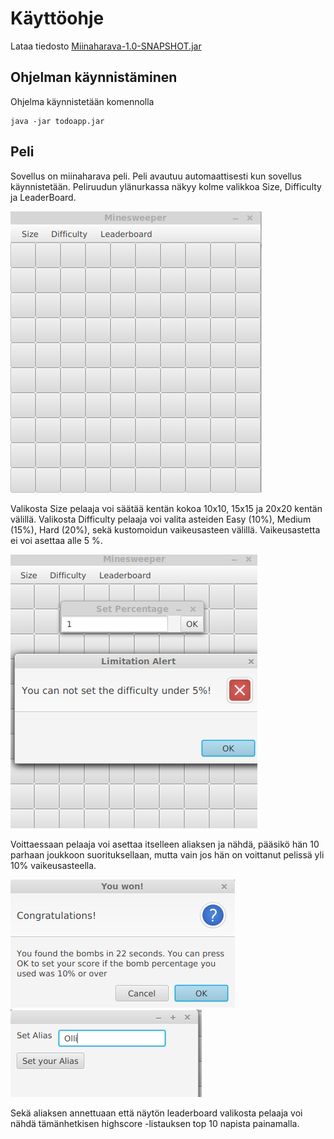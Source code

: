 # Käyttöohje

Lataa tiedosto [Miinaharava-1.0-SNAPSHOT.jar](https://github.com/ssuihko/ot-harjoitustyo/releases/tag/viikko6)


## Ohjelman käynnistäminen

Ohjelma käynnistetään komennolla 

```
java -jar todoapp.jar
```

## Peli

Sovellus on miinaharava peli. Peli avautuu automaattisesti kun sovellus käynnistetään. Peliruudun ylänurkassa näkyy kolme valikkoa Size, Difficulty ja LeaderBoard. 

<img src="https://github.com/ssuihko/ot-harjoitustyo/blob/master/dokumentaatio/kuvat/Miinaharavataulu.png">

Valikosta Size pelaaja voi säätää kentän kokoa 10x10, 15x15 ja 20x20 kentän välillä.
Valikosta Difficulty pelaaja voi valita asteiden Easy (10%), Medium (15%), Hard (20%), sekä kustomoidun vaikeusasteen välillä. Vaikeusastetta ei voi asettaa alle 5 %. 

<img src="https://github.com/ssuihko/ot-harjoitustyo/blob/master/dokumentaatio/kuvat/Limit.png">

Voittaessaan pelaaja voi asettaa itselleen aliaksen ja nähdä, pääsikö hän 10 parhaan joukkoon suorituksellaan, mutta vain jos hän on voittanut pelissä yli 10% vaikeusasteella.

<img src="https://github.com/ssuihko/ot-harjoitustyo/blob/master/dokumentaatio/kuvat/youwon.png">

<img src="https://github.com/ssuihko/ot-harjoitustyo/blob/master/dokumentaatio/kuvat/setalias.png">

Sekä aliaksen annettuaan että näytön leaderboard valikosta pelaaja voi nähdä tämänhetkisen highscore -listauksen top 10 napista painamalla. 
